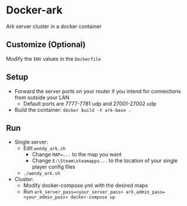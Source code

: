 # Docker-ark
Ark server cluster in a docker container

## Customize (Optional)
Modify the `ENV` values in the `Dockerfile`

## Setup
- Forward the server ports on your router if you intend for connections from outside your LAN
    - Default ports are 7777-7781 udp and 27001-27002 udp
- Build the container: `docker build -t ark-base .`

## Run
- Single server:
    - Edit `wendy_ark.sh`
        - Change `MAP=...` to the map you want
        - Change `E:\Steam\steamapps...` to the location of your single player config files
    - `./wendy_ark.sh`
- Cluster:
    - Modify docker-compose.yml with the desired maps
    - Run `ark_server_pass=<your_server_pass> ark_admin_pass=<your_admin_pass> docker-compose up`
